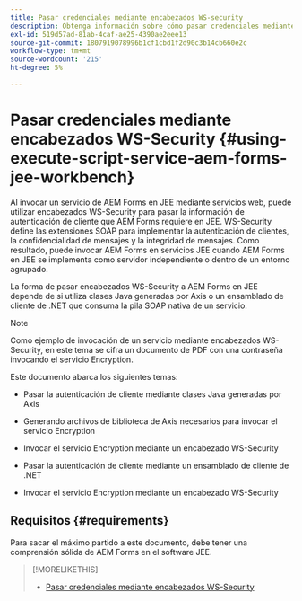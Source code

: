 ```yaml
---
title: Pasar credenciales mediante encabezados WS-security
description: Obtenga información sobre cómo pasar credenciales mediante encabezados WS-security
exl-id: 519d57ad-81ab-4caf-ae25-4390ae2eee13
source-git-commit: 1807919078996b1cf1cbd1f2d90c3b14cb660e2c
workflow-type: tm+mt
source-wordcount: '215'
ht-degree: 5%

---
```


# Pasar credenciales mediante encabezados WS-Security {#using-execute-script-service-aem-forms-jee-workbench}

Al invocar un servicio de AEM Forms en JEE mediante servicios web, puede utilizar encabezados WS-Security para pasar la información de autenticación de cliente que AEM Forms requiere en JEE. WS-Security define las extensiones SOAP para implementar la autenticación de clientes, la confidencialidad de mensajes y la integridad de mensajes. Como resultado, puede invocar AEM Forms en servicios JEE cuando AEM Forms en JEE se implementa como servidor independiente o dentro de un entorno agrupado.

La forma de pasar encabezados WS-Security a AEM Forms en JEE depende de si utiliza clases Java generadas por Axis o un ensamblado de cliente de .NET que consuma la pila SOAP nativa de un servicio.

>[!NOTE]
>
>Como ejemplo de invocación de un servicio mediante encabezados WS-Security, en este tema se cifra un documento de PDF con una contraseña invocando el servicio Encryption.

Este documento abarca los siguientes temas:

* Pasar la autenticación de cliente mediante clases Java generadas por Axis

* Generando archivos de biblioteca de Axis necesarios para invocar el servicio Encryption

* Invocar el servicio Encryption mediante un encabezado WS-Security

* Pasar la autenticación de cliente mediante un ensamblado de cliente de .NET

* Invocar el servicio Encryption mediante un encabezado WS-Security


## Requisitos  {#requirements}

Para sacar el máximo partido a este documento, debe tener una comprensión sólida de AEM Forms en el software JEE.

>[!MORELIKETHIS]
>
>* [Pasar credenciales mediante encabezados WS-Security](assets/passing-credentials-using-ws-security-headers.pdf)
